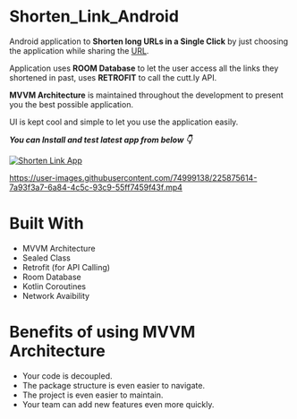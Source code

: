 # Shorten_Link_Android

Android application to **Shorten long URLs in a Single Click** by just choosing the application while sharing the [URL](https://cutt.ly/). 

Application uses **ROOM Database** to let the user access all the links they shortened in past, uses **RETROFIT** to call the cutt.ly API.

**MVVM Architecture** is maintained throughout the development to present you the best possible application.

UI is kept cool and simple to let you use the application easily.


***You can Install and test latest app from below 👇***

[![Shorten Link App](https://img.shields.io/badge/ShortenLink-Apk-white.svg?style=for-the-badge&logo=android)](https://drive.google.com/file/d/1tEbGOAAaMOM8sfvWVwKi4qhwkhrAwXtA/view?usp=share_link)


https://user-images.githubusercontent.com/74999138/225875614-7a93f3a7-6a84-4c5c-93c9-55ff7459f43f.mp4






# Built With
+ MVVM Architecture
+ Sealed Class
+ Retrofit (for API Calling)
+ Room Database
+ Kotlin Coroutines
+ Network Avaibility

# Benefits of using MVVM Architecture
+ Your code is decoupled.
+ The package structure is even easier to navigate.
+ The project is even easier to maintain.
+ Your team can add new features even more quickly.

